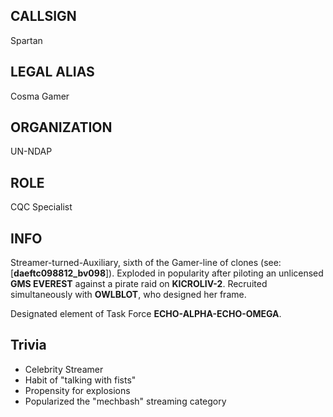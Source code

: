 ## CALLSIGN

Spartan

## LEGAL ALIAS

Cosma Gamer

## ORGANIZATION

UN-NDAP

## ROLE

CQC Specialist

## INFO

Streamer-turned-Auxiliary, sixth of the Gamer-line of clones (see: [**daeftc098812_bv098**]).  Exploded in popularity after piloting an unlicensed **GMS EVEREST** against a pirate raid on **KICROLIV-2**.  Recruited simultaneously with **OWLBLOT**, who designed her frame.

Designated element of Task Force **ECHO-ALPHA-ECHO-OMEGA**.

## Trivia

- Celebrity Streamer
- Habit of "talking with fists"
- Propensity for explosions
- Popularized the "mechbash" streaming category
